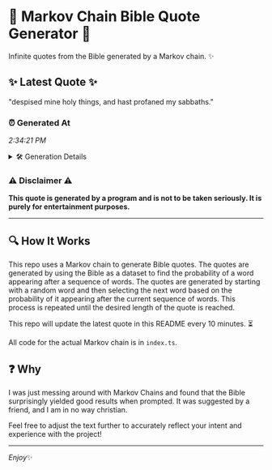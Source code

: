 # 📖 Markov Chain Bible Quote Generator 📖

Infinite quotes from the Bible generated by a Markov chain. ✨

## ✨ Latest Quote ✨
"despised mine holy things, and hast profaned my sabbaths."

### ⏰ Generated At
*2:34:21 PM*

<details>
    <summary>🛠️ Generation Details</summary>
    <p>
        <strong>🌱 Seed:</strong> despised<br>
        <strong>🔄 Iterations:</strong> 8<br>
        <strong>📜 Context History:</strong><br>[ despised ]: mine<br>[ despised, mine ]: holy<br>[ despised, mine, holy ]: things,<br>[ despised, mine, holy, things, ]: and<br>[ despised, mine, holy, things,, and ]: hast<br>[ despised, mine, holy, things,, and, hast ]: profaned<br>[ mine, holy, things,, and, hast, profaned ]: my<br>[ holy, things,, and, hast, profaned, my ]: sabbaths.<br>
    </p>
</details>

### ⚠️ Disclaimer ⚠️
**This quote is generated by a program and is not to be taken seriously. It is purely for entertainment purposes.**

---

## 🔍 How It Works

This repo uses a Markov chain to generate Bible quotes. The quotes are generated by using the Bible as a dataset to find the probability of a word appearing after a sequence of words. The quotes are generated by starting with a random word and then selecting the next word based on the probability of it appearing after the current sequence of words. This process is repeated until the desired length of the quote is reached.

This repo will update the latest quote in this README every 10 minutes. ⏳

All code for the actual Markov chain is in `index.ts`.

## ❓ Why

I was just messing around with Markov Chains and found that the Bible surprisingly yielded good results when prompted. 
It was suggested by a friend, and I am in no way christian.

Feel free to adjust the text further to accurately reflect your intent and experience with the project!

---

*Enjoy*✨
